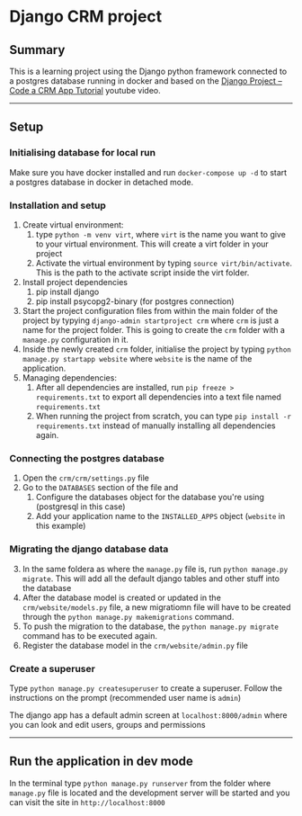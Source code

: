 # Django CRM project

## Summary

This is a learning project using the Django python framework connected to a postgres database running in docker and based on the [Django Project – Code a CRM App Tutorial](https://www.youtube.com/watch?v=t10QcFx7d5k) youtube video.

---

## Setup

### Initialising database for local run

Make sure you have docker installed and run `docker-compose up -d` to start a postgres database in docker in detached mode.

### Installation and setup

1. Create virtual environment:
   1. type `python -m venv virt`, where `virt` is the name you want to give to your virtual environment. This will create a virt folder in your project
   2. Activate the virtual environment by typing `source virt/bin/activate`. This is the path to the activate script inside the virt folder.
2. Install project dependencies
   1. pip install django
   2. pip install psycopg2-binary (for postgres connection)
3. Start the project configuration files from within the main folder of the project by typying `django-admin startproject crm` where `crm` is just a name for the project folder. This is going to create the `crm` folder with a `manage.py` configuration in it.
4. Inside the newly created `crm` folder, initialise the project by typing `python manage.py startapp website` where `website` is the name of the application.
5. Managing dependencies:
   1. After all dependencies are installed, run `pip freeze > requirements.txt` to export all dependencies into a text file named `requirements.txt`
   2. When running the project from scratch, you can type `pip install -r requirements.txt` instead of manually installing all dependencies again.

### Connecting the postgres database

1. Open the `crm/crm/settings.py` file
2. Go to the `DATABASES` section of the file and
   1. Configure the databases object for the database you're using (postgresql in this case)
   2. Add your application name to the `INSTALLED_APPS` object (`website` in this example)

### Migrating the django database data

3. In the same foldera as where the `manage.py` file is, run `python manage.py migrate`. This will add all the default django tables and other stuff into the database
4. After the database model is created or updated in the `crm/website/models.py` file, a new migratiomn file will have to be created through the `python manage.py makemigrations` command.
5. To push the migration to the database, the `python manage.py migrate` command has to be executed again.
6. Register the database model in the `crm/website/admin.py` file

### Create a superuser

Type `python manage.py createsuperuser` to create a superuser. Follow the instructions on the prompt (recommended user name is `admin`)

The django app has a default admin screen at `localhost:8000/admin` where you can look and edit users, groups and permissions

---

## Run the application in dev mode

In the terminal type `python manage.py runserver` from the folder where `manage.py` file is located and the development server will be started and you can visit the site in `http://localhost:8000`
